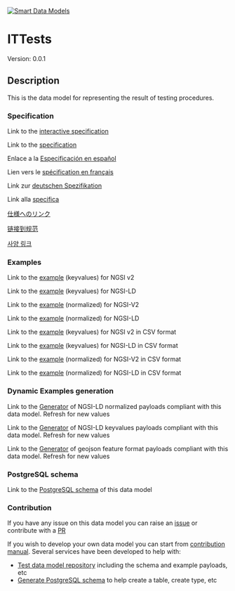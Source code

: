 [![Smart Data Models](https://smartdatamodels.org/wp-content/uploads/2022/01/SmartDataModels_logo.png "Logo")](https://smartdatamodels.org)
# ITTests
Version: 0.0.1

## Description 

This is the data model for representing the result of testing procedures.
### Specification

Link to the [interactive specification](https://swagger.lab.fiware.org/?url=https://smart-data-models.github.io/dataModel.IT/ITTests/swagger.yaml)

Link to the [specification](https://github.com/smart-data-models/dataModel.IT/blob/master/ITTests/doc/spec.md)

Enlace a la [Especificación en español](https://github.com/smart-data-models/dataModel.IT/blob/master/ITTests/doc/spec_ES.md)

Lien vers le [spécification en français](https://github.com/smart-data-models/dataModel.IT/blob/master/ITTests/doc/spec_FR.md)

Link zur [deutschen Spezifikation](https://github.com/smart-data-models/dataModel.IT/blob/master/ITTests/doc/spec_DE.md)

Link alla [specifica](https://github.com/smart-data-models/dataModel.IT/blob/master/ITTests/doc/spec_IT.md)

[仕様へのリンク](https://github.com/smart-data-models/dataModel.IT/blob/master/ITTests/doc/spec_JA.md)

[链接到规范](https://github.com/smart-data-models/dataModel.IT/blob/master/ITTests/doc/spec_ZH.md)

[사양 링크](https://github.com/smart-data-models/dataModel.IT/blob/master/ITTests/doc/spec_KO.md)
### Examples

Link to the [example](https://smart-data-models.github.io/dataModel.IT/ITTests/examples/example.json) (keyvalues) for NGSI v2

Link to the [example](https://smart-data-models.github.io/dataModel.IT/ITTests/examples/example.jsonld) (keyvalues) for NGSI-LD

Link to the [example](https://smart-data-models.github.io/dataModel.IT/ITTests/examples/example-normalized.json) (normalized) for NGSI-V2

Link to the [example](https://smart-data-models.github.io/dataModel.IT/ITTests/examples/example-normalized.jsonld) (normalized) for NGSI-LD

Link to the [example](https://github.com/smart-data-models/dataModel.IT/blob/master/ITTests/examples/example.json.csv) (keyvalues) for NGSI v2 in CSV format

Link to the [example](https://github.com/smart-data-models/dataModel.IT/blob/master/ITTests/examples/example.jsonld.csv) (keyvalues) for NGSI-LD in CSV format

Link to the [example](https://github.com/smart-data-models/dataModel.IT/blob/master/ITTests/examples/example-normalized.json.csv) (normalized) for NGSI-V2 in CSV format

Link to the [example](https://github.com/smart-data-models/dataModel.IT/blob/master/ITTests/examples/example-normalized.jsonld.csv) (normalized) for NGSI-LD in CSV format
### Dynamic Examples generation

Link to the [Generator](https://smartdatamodels.org/extra/ngsi-ld_generator.php?schemaUrl=https://raw.githubusercontent.com/smart-data-models/dataModel.IT/master/ITTests/schema.json&email=info@smartdatamodels.org) of NGSI-LD normalized payloads compliant with this data model. Refresh for new values

Link to the [Generator](https://smartdatamodels.org/extra/ngsi-ld_generator_keyvalues.php?schemaUrl=https://raw.githubusercontent.com/smart-data-models/dataModel.IT/master/ITTests/schema.json&email=info@smartdatamodels.org) of NGSI-LD keyvalues payloads compliant with this data model. Refresh for new values

Link to the [Generator](https://smartdatamodels.org/extra/geojson_features_generator.php?schemaUrl=https://raw.githubusercontent.com/smart-data-models/dataModel.IT/master/ITTests/schema.json&email=info@smartdatamodels.org) of geojson feature format payloads compliant with this data model. Refresh for new values
### PostgreSQL schema

Link to the [PostgreSQL schema](https://github.com/smart-data-models/dataModel.IT/blob/master/ITTests/schema.sql) of this data model
### Contribution

 If you have any issue on this data model you can raise an [issue](https://github.com/smart-data-models/dataModel.IT/issues)  or contribute with a [PR](https://github.com/smart-data-models/dataModel.IT/pulls)

 If you wish to develop your own data model you can start from [contribution manual](https://bit.ly/contribution_manual). Several services have been developed to help with: 
 - [Test data model repository](https://smartdatamodels.org/index.php/data-models-contribution-api/) including the schema and example payloads, etc
 - [Generate PostgreSQL schema](https://smartdatamodels.org/index.php/sql-service/) to help create a table, create type, etc